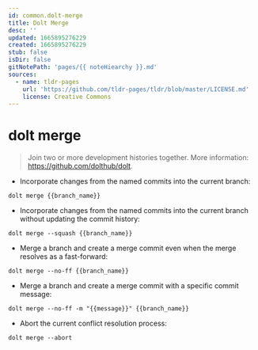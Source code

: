 ```yaml
---
id: common.dolt-merge
title: Dolt Merge
desc: ''
updated: 1665895276229
created: 1665895276229
stub: false
isDir: false
gitNotePath: 'pages/{{ noteHiearchy }}.md'
sources:
  - name: tldr-pages
    url: 'https://github.com/tldr-pages/tldr/blob/master/LICENSE.md'
    license: Creative Commons
---
```

# dolt merge

> Join two or more development histories together.
> More information: <https://github.com/dolthub/dolt>.

- Incorporate changes from the named commits into the current branch:

`dolt merge {{branch_name}}`

- Incorporate changes from the named commits into the current branch without updating the commit history:

`dolt merge --squash {{branch_name}}`

- Merge a branch and create a merge commit even when the merge resolves as a fast-forward:

`dolt merge --no-ff {{branch_name}}`

- Merge a branch and create a merge commit with a specific commit message:

`dolt merge --no-ff -m "{{message}}" {{branch_name}}`

- Abort the current conflict resolution process:

`dolt merge --abort`


